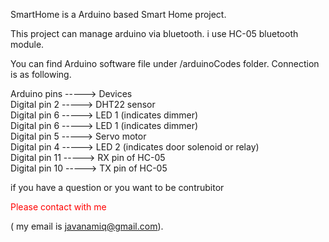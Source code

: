 
SmartHome is a Arduino based Smart Home project.

This project can manage arduino via bluetooth. i use HC-05 bluetooth module.

You can find Arduino software file under /arduinoCodes  folder.
Connection is as following.

Arduino pins         -----> Devices</br>
Digital pin 2        -----> DHT22 sensor</br>
Digital pin 6        -----> LED 1 (indicates dimmer)</br>
Digital pin 6        -----> LED 1 (indicates dimmer)</br>
Digital pin 5        -----> Servo motor </br>
Digital pin 4        -----> LED 2 (indicates door solenoid or relay)</br>
Digital pin 11       -----> RX pin of HC-05 </br>
Digital pin 10       -----> TX pin of HC-05</br>

if you have a question or you want to be contrubitor  <p style="color:rgb(255,0,0);">Please contact with me</p> ( my email is javanamiq@gmail.com).

